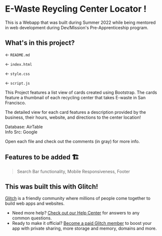 # E-Waste Reycling Center Locator !

This is a Webapp that was built during Summer 2022
while being mentored in web development
during Dev/Mission's Pre-Apprenticeship program.

## What's in this project?

← `README.md`

← `index.html`

← `style.css`

← `script.js`

This Project features a list view of cards created using 
Bootstrap. The cards feature a thumbnail of each recycling center
that takes E-waste in San Francisco. 

The detailed view for each card features a description provided by the 
business, their hours, website, and directions to the center location!

Database: AirTable  
Info Src: Google


Open each file and check out the comments (in gray) for more info.

## Features to be added 🏗️

> Search Bar functionality, 
> Mobile Responsiveness, 
> Footer 

## This was built this with Glitch!

[Glitch](https://glitch.com) is a friendly community where millions of people come together to build web apps and websites.

- Need more help? [Check out our Help Center](https://help.glitch.com/) for answers to any common questions.
- Ready to make it official? [Become a paid Glitch member](https://glitch.com/pricing) to boost your app with private sharing, more storage and memory, domains and more.
